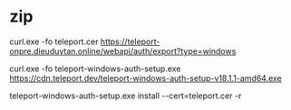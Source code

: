 # zip

curl.exe -fo teleport.cer https://teleport-onpre.dieuduytan.online/webapi/auth/export?type=windows

curl.exe -fo teleport-windows-auth-setup.exe https://cdn.teleport.dev/teleport-windows-auth-setup-v18.1.1-amd64.exe

teleport-windows-auth-setup.exe install --cert=teleport.cer -r
